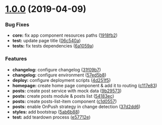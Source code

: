 <a name="1.0.0"></a>
# [1.0.0](https://github.com/pawtwa/angular-test-facebook/compare/57ed5b8...v1.0.0) (2019-04-09)


### Bug Fixes

* **core:** fix app component resources paths ([1918fb2](https://github.com/pawtwa/angular-test-facebook/commit/1918fb2))
* **test:** update page title ([06c540a](https://github.com/pawtwa/angular-test-facebook/commit/06c540a))
* **tests:** fix tests dependencies ([6a1059a](https://github.com/pawtwa/angular-test-facebook/commit/6a1059a))


### Features

* **changelog:** configure changelog ([31f09b7](https://github.com/pawtwa/angular-test-facebook/commit/31f09b7))
* **changelog:** configure environment ([57ed5b8](https://github.com/pawtwa/angular-test-facebook/commit/57ed5b8))
* **deploy:** configure deployment scripts ([4d251f5](https://github.com/pawtwa/angular-test-facebook/commit/4d251f5))
* **homepage:** create home page component & add it to routing ([c117e83](https://github.com/pawtwa/angular-test-facebook/commit/c117e83))
* **posts:** create post service with mock data ([9b29573](https://github.com/pawtwa/angular-test-facebook/commit/9b29573))
* **posts:** create posts module & posts list ([54183ec](https://github.com/pawtwa/angular-test-facebook/commit/54183ec))
* **posts:** create posts-list-item component ([c1d0557](https://github.com/pawtwa/angular-test-facebook/commit/c1d0557))
* **posts:** enable OnPush strategy in change detection ([37d2dd6](https://github.com/pawtwa/angular-test-facebook/commit/37d2dd6))
* **styles:** add bootstrap ([5ab6b88](https://github.com/pawtwa/angular-test-facebook/commit/5ab6b88))
* **test:** add teardown process ([e57712e](https://github.com/pawtwa/angular-test-facebook/commit/e57712e))




